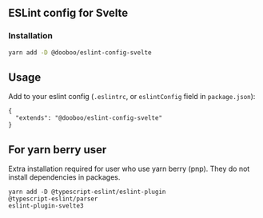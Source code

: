 ## ESLint config for Svelte

### Installation

```sh
yarn add -D @dooboo/eslint-config-svelte
```

## Usage

Add to your eslint config (`.eslintrc`, or `eslintConfig` field in `package.json`):

```
{
  "extends": "@dooboo/eslint-config-svelte"
}
```

## For yarn berry user

Extra installation required for user who use yarn berry (pnp).
They do not install dependencies in packages.

```
yarn add -D @typescript-eslint/eslint-plugin 
@typescript-eslint/parser
eslint-plugin-svelte3
```
